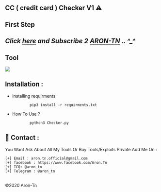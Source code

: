 ## CC ( credit card ) Checker V1 ⚠️



**First Step**
----------
*Click <a href="https://www.youtube.com/AronTnXofficial">here</a> and Subscribe 2 <a href="https://www.youtube.com/AronTnXofficial">ARON-TN</a> .. ^_^*
----------
<h2>Tool</h2>
<img src="https://i.imgur.com/l9ovfpY.jpg" style="max-width:100%;">

Installation : 
------
         

 - Installing requirments
   
               pip3 install -r requirments.txt
    
 - How To Use ?
   
               python3 Checker.py
               

📧 Contact :
------
You Want Ask About All My Tools Or Buy Tools/Exploits Private Add Me On : 
```
[+] Email : aron.tn.official@gmail.com
[+] facebook : https://www.facebook.com/Aron.Tn
[+] ICQ: @aron_tn
[+] Telegram : @aron_tn 
```

<br>©2020 Aron-Tn
